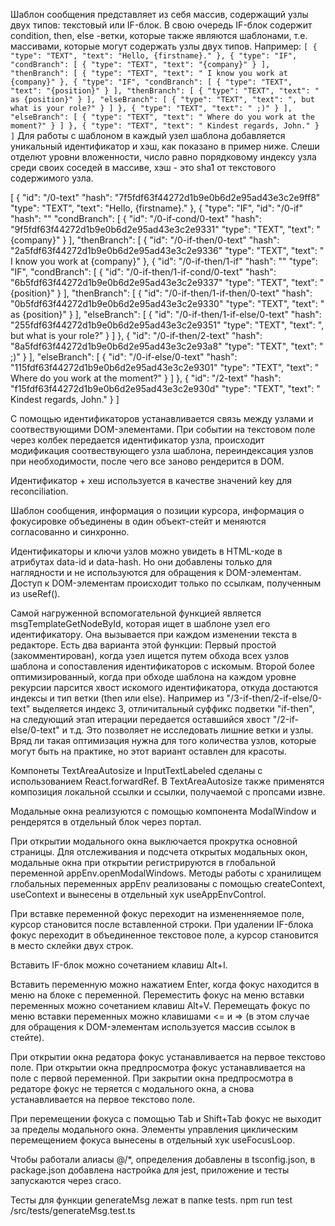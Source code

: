 
Шаблон сообщения представляет из себя массив, содержащий узлы двух типов: текстовый или IF-блок. В свою очередь IF-блок содержит condition, then, else -ветки, которые также являются шаблонами, т.е. массивами, которые могут содержать узлы двух типов. Например:
``
[
  {
    "type": "TEXT",
    "text": "Hello, {firstname}."
  },
  {
    "type": "IF",
    "condBranch": [
      {
        "type": "TEXT",
        "text": "{company}"
      }
    ],
    "thenBranch": [
      {
        "type": "TEXT",
        "text": " I know you work at {company}"
      },
      {
        "type": "IF",
        "condBranch": [
          {
            "type": "TEXT",
            "text": "{position}"
          }
        ],
        "thenBranch": [
          {
            "type": "TEXT",
            "text": " as {position}"
          }
        ],
        "elseBranch": [
          {
            "type": "TEXT",
            "text": ", but what is your role?"
          }
        ]
      },
      {
        "type": "TEXT",
        "text": " ;)"
      }
    ],
    "elseBranch": [
      {
        "type": "TEXT",
        "text": " Where do you work at the moment?"
      }
    ]
  },
  {
    "type": "TEXT",
    "text": " Kindest regards, John."
  }
]
``
Для работы с шаблоном в каждый узел шаблона добавляется уникальный идентификатор и хэш, как показано в пример ниже. Слеши отделют уровни вложенности, число равно порядковому индексу узла среди своих соседей в массиве, хэш - это sha1 от текстового содержимого узла.

[
  {
    "id": "/0-text"
    "hash": "7f5fdf63f44272d1b9e0b6d2e95ad43e3c2e9ff8"
    "type": "TEXT",
    "text": "Hello, {firstname}."
  },
  {
    "type": "IF",
    "id": "/0-if"
    "hash": ""
    "condBranch": [
      {
        "id": "/0-if-cond/0-text"
        "hash": "9f5fdf63f44272d1b9e0b6d2e95ad43e3c2e9331"
        "type": "TEXT",
        "text": "{company}"
      }
    ],
    "thenBranch": [
      {
        "id": "/0-if-then/0-text"
        "hash": "2a5fdf63f44272d1b9e0b6d2e95ad43e3c2e9336"
        "type": "TEXT",
        "text": " I know you work at {company}"
      },
      {
        "id": "/0-if-then/1-if"
        "hash": ""
        "type": "IF",
        "condBranch": [
          {
            "id": "/0-if-then/1-if-cond/0-text"
            "hash": "6b5fdf63f44272d1b9e0b6d2e95ad43e3c2e9337"
            "type": "TEXT",
            "text": "{position}"
          }
        ],
        "thenBranch": [
          {
            "id": "/0-if-then/1-if-then/0-text"
            "hash": "0b5fdf63f44272d1b9e0b6d2e95ad43e3c2e9330"
            "type": "TEXT",
            "text": " as {position}"
          }
        ],
        "elseBranch": [
          {
            "id": "/0-if-then/1-if-else/0-text"
            "hash": "255fdf63f44272d1b9e0b6d2e95ad43e3c2e9351"
            "type": "TEXT",
            "text": ", but what is your role?"
          }
        ]
      },
      {
        "id": "/0-if-then/2-text"
        "hash": "8a5fdf63f44272d1b9e0b6d2e95ad43e3c2e93a8"
        "type": "TEXT",
        "text": " ;)"
      }
    ],
    "elseBranch": [
      {
        "id": "/0-if-else/0-text"
        "hash": "115fdf63f44272d1b9e0b6d2e95ad43e3c2e9301"
        "type": "TEXT",
        "text": " Where do you work at the moment?"
      }
    ]
  },
  {
    "id": "/2-text"
    "hash": "f15fdf63f44272d1b9e0b6d2e95ad43e3c2e930d"
    "type": "TEXT",
    "text": " Kindest regards, John."
  }
]

С помощью идентификаторов устанавливается связь между узлами и соотвествующими DOM-элементами. При событии на текстовом поле через колбек передается идентификатор узла, происходит модификация соотвествующего узла шаблона, переиндексация узлов при необходимости, после чего все заново рендерится в DOM.

Идентификатор + хеш используется в качестве значений key для reconciliation.

Шаблон сообщения, информация о позиции курсора, информация о фокусировке объединены в один объект-стейт и меняются согласованно и синхронно. 

Идентификаторы и ключи узлов можно увидеть в HTML-коде в атрибутах data-id и data-hash. Но они добавлены только для наглядности и не используются для обращения к DOM-элементам. Доступ к DOM-элементам происходит только по ссылкам, полученным из useRef().

Самой нагруженной вспомогательной функцией является msgTemplateGetNodeById, которая ищет в шаблоне узел его идентификатору. Она вызывается при каждом изменении текста в редакторе. 
Есть два варианта этой функции: 
Первый простой (закомментирован), когда узел ищется путем обхода всех узлов шаблона и сопоставления идентификаторов с искомым. 
Второй более оптимизированный, когда при обходе шаблона на каждом уровне рекурсии парсится хвост искомого идентификатора, откуда достаются индексы и тип ветки (then или else). 
Например из "/3-if-then/2-if-else/0-text" выделяется индекс 3, отличитальный суффикс подветки "if-then", на следующий этап итерации передается оставшийся хвост "/2-if-else/0-text" и т.д.
Это позволяет не исследовать лишние ветки и узлы.
Вряд ли такая оптимизация нужна для того количества узлов, которые могут быть на практике, но этот вариант оставлен для красоты.

Компонеты TextAreaAutosize и InputTextLabeled сделаны с использованием React.forwardRef.
В TextAreaAutosize также применятся композиция локальной ссылки и ссылки, получаемой с пропсами извне.

Модальные окна реализуются с помощью компонента ModalWindow и рендерятся в отдельный блок через портал. 

При открытии модального окна выключается прокрутка основной страницы. 
Для отслеживания и подсчета открытых модальных окон, модальные окна при открытии регистрируются в глобальной переменной appEnv.openModalWindows. 
Методы работы с хранилищем глобальных переменных appEnv реализованы с помощью createContext, useContext и вынесены в отдельный хук useAppEnvControl. 

При вставке переменной фокус переходит на измененняемое поле, курсор становится после вставленной строки.
При удалении IF-блока фокус переходит в объединенное текстовое поле, а курсор становится в место склейки двух строк. 

Вставить IF-блок можно сочетанием клавиш Alt+I.

Вставить переменную можно нажатием Enter, когда фокус находится в меню на блоке с переменной.
Переместить фокус на меню вставки переменных можно сочетанием клавиш Alt+V.
Перемещать фокус по меню вставки переменных можно клавишами <= и => (в этом случае для обращения к DOM-элементам используется массив ссылок в стейте).

При открытии окна редатора фокус устанавливается на первое текстово поле.
При открытии окна предпросмотра фокус устанавливается на поле с первой переменной.
При закрытии окна предпросмотра в редаторе фокус не теряется с модального окна, а снова устанавливается на первое текстово поле.

При перемещении фокуса с помощью Tab и Shift+Tab фокус не выходит за пределы модального окна. Элементы управления циклическим перемещением фокуса вынесены в отдельный хук useFocusLoop.

Чтобы работали алиасы @/*, определения добавлены в tsconfig.json, в package.json добавлена настройка для jest, приложение и тесты запускаются через craco.

Тесты для функции generateMsg лежат в папке tests.
npm run test /src/tests/generateMsg.test.ts

